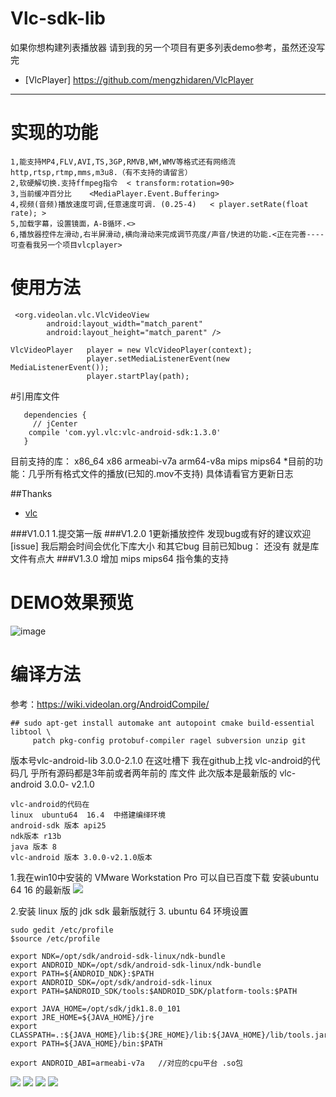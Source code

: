 # Vlc-sdk-lib
如果你想构建列表播放器
 请到我的另一个项目有更多列表demo参考，虽然还没写完
  * [VlcPlayer] https://github.com/mengzhidaren/VlcPlayer

---

# 实现的功能
```
1,能支持MP4,FLV,AVI,TS,3GP,RMVB,WM,WMV等格式还有网络流 http,rtsp,rtmp,mms,m3u8.（有不支持的请留言）
2,软硬解切换.支持ffmpeg指令  < transform:rotation=90>
3,当前缓冲百分比    <MediaPlayer.Event.Buffering>
4,视频(音频)播放速度可调,任意速度可调. (0.25-4)   < player.setRate(float rate); >
5,加载字幕，设置镜面，A-B循环.<>
6,播放器控件左滑动,右半屏滑动,横向滑动来完成调节亮度/声音/快进的功能.<正在完善----可查看我另一个项目vlcplayer>
```
# 使用方法
```
 <org.videolan.vlc.VlcVideoView
        android:layout_width="match_parent"
        android:layout_height="match_parent" />

VlcVideoPlayer   player = new VlcVideoPlayer(context);
                 player.setMediaListenerEvent(new MediaListenerEvent());
                 player.startPlay(path);
```

#引用库文件
```
   dependencies {
     // jCenter
    compile 'com.yyl.vlc:vlc-android-sdk:1.3.0'
   }
```

目前支持的库： x86_64     x86    armeabi-v7a    arm64-v8a    mips    mips64
*目前的功能：几乎所有格式文件的播放(已知的.mov不支持)  具体请看官方更新日志

##Thanks
* [vlc](https://www.videolan.org)

###V1.0.1
1.提交第一版
###V1.2.0
1更新播放控件
发现bug或有好的建议欢迎[issue]
我后期会时间会优化下库大小  和其它bug
目前已知bug：  还没有   就是库文件有点大
###V1.3.0
增加 mips   mips64  指令集的支持
# DEMO效果预览
![image](https://github.com/mengzhidaren/VlcPlayer/blob/master/GIF/j1.gif)

# 编译方法
参考：https://wiki.videolan.org/AndroidCompile/
```
## sudo apt-get install automake ant autopoint cmake build-essential libtool \
     patch pkg-config protobuf-compiler ragel subversion unzip git
```
版本号vlc-android-lib 3.0.0-2.1.0
 在这吐槽下 我在github上找 vlc-android的代码几 乎所有源码都是3年前或者两年前的 库文件
此次版本是最新版的 vlc-android 3.0.0- v2.1.0
```
vlc-android的代码在
linux  ubuntu64  16.4  中搭建编绎环境
android-sdk 版本 api25
ndk版本 r13b
java 版本 8
vlc-android 版本 3.0.0-v2.1.0版本
```
1.我在win10中安装的  VMware Workstation Pro  可以自已百度下载
安装ubuntu 64  16 的最新版
![](https://raw.githubusercontent.com/mengzhidaren/Vlc-sdk-lib/master/screenshots/1.png)

2.安装  linux 版的  jdk   sdk 最新版就行
3.  ubuntu 64 环境设置
```
sudo gedit /etc/profile
$source /etc/profile

export NDK=/opt/sdk/android-sdk-linux/ndk-bundle
export ANDROID_NDK=/opt/sdk/android-sdk-linux/ndk-bundle
export PATH=${ANDROID_NDK}:$PATH
export ANDROID_SDK=/opt/sdk/android-sdk-linux
export PATH=$ANDROID_SDK/tools:$ANDROID_SDK/platform-tools:$PATH

export JAVA_HOME=/opt/sdk/jdk1.8.0_101
export JRE_HOME=${JAVA_HOME}/jre
export CLASSPATH=.:${JAVA_HOME}/lib:${JRE_HOME}/lib:${JAVA_HOME}/lib/tools.jar
export PATH=${JAVA_HOME}/bin:$PATH

export ANDROID_ABI=armeabi-v7a   //对应的cpu平台 .so包
```

![](https://raw.githubusercontent.com/mengzhidaren/Vlc-sdk-lib/master/screenshots/3.png)
![](https://raw.githubusercontent.com/mengzhidaren/Vlc-sdk-lib/master/screenshots/4.png)
![](https://raw.githubusercontent.com/mengzhidaren/Vlc-sdk-lib/master/screenshots/8.png)
![](https://raw.githubusercontent.com/mengzhidaren/Vlc-sdk-lib/master/screenshots/9.png)
